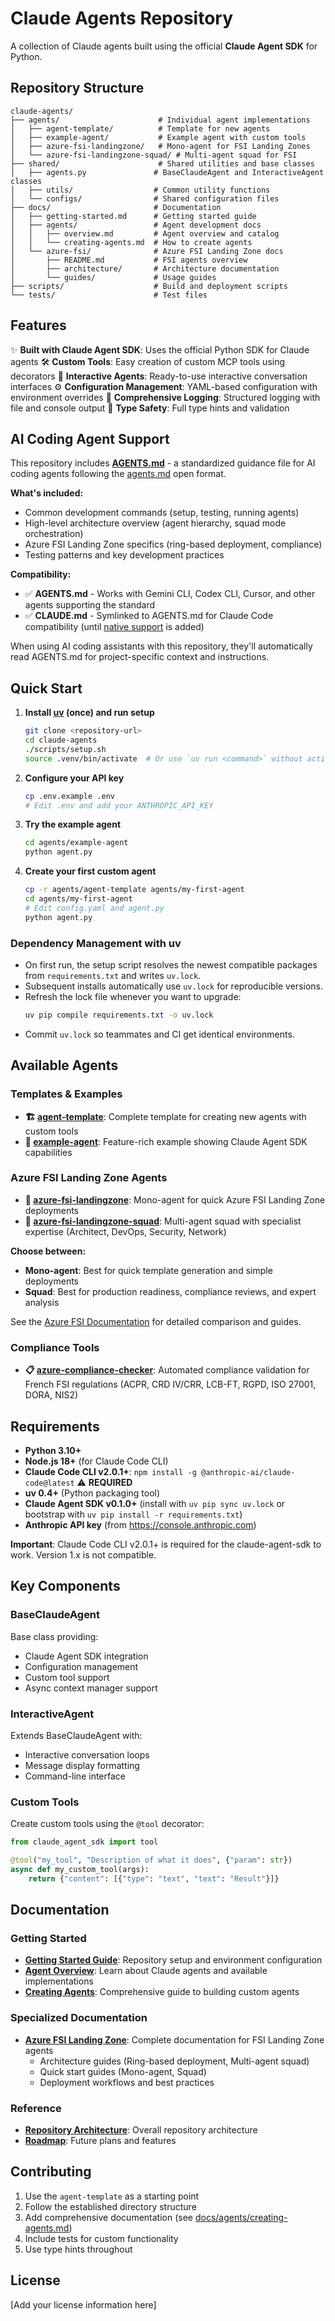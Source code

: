 # Claude Agents Repository

A collection of Claude agents built using the official **Claude Agent SDK** for Python.

## Repository Structure

```
claude-agents/
├── agents/                      # Individual agent implementations
│   ├── agent-template/          # Template for new agents
│   ├── example-agent/           # Example agent with custom tools
│   ├── azure-fsi-landingzone/   # Mono-agent for FSI Landing Zones
│   └── azure-fsi-landingzone-squad/ # Multi-agent squad for FSI
├── shared/                      # Shared utilities and base classes
│   ├── agents.py               # BaseClaudeAgent and InteractiveAgent classes
│   ├── utils/                  # Common utility functions
│   └── configs/                # Shared configuration files
├── docs/                       # Documentation
│   ├── getting-started.md      # Getting started guide
│   ├── agents/                 # Agent development docs
│   │   ├── overview.md         # Agent overview and catalog
│   │   └── creating-agents.md  # How to create agents
│   └── azure-fsi/              # Azure FSI Landing Zone docs
│       ├── README.md           # FSI agents overview
│       ├── architecture/       # Architecture documentation
│       └── guides/             # Usage guides
├── scripts/                    # Build and deployment scripts
└── tests/                      # Test files
```

## Features

✨ **Built with Claude Agent SDK**: Uses the official Python SDK for Claude agents
🛠️ **Custom Tools**: Easy creation of custom MCP tools using decorators
🤖 **Interactive Agents**: Ready-to-use interactive conversation interfaces
⚙️ **Configuration Management**: YAML-based configuration with environment overrides
📝 **Comprehensive Logging**: Structured logging with file and console output
🎯 **Type Safety**: Full type hints and validation

## AI Coding Agent Support

This repository includes **[AGENTS.md](AGENTS.md)** - a standardized guidance file for AI coding agents following the [agents.md](https://agents.md) open format.

**What's included:**
- Common development commands (setup, testing, running agents)
- High-level architecture overview (agent hierarchy, squad mode orchestration)
- Azure FSI Landing Zone specifics (ring-based deployment, compliance)
- Testing patterns and key development practices

**Compatibility:**
- ✅ **AGENTS.md** - Works with Gemini CLI, Codex CLI, Cursor, and other agents supporting the standard
- ✅ **CLAUDE.md** - Symlinked to AGENTS.md for Claude Code compatibility (until [native support](https://github.com/anthropics/claude-code/issues/6235) is added)

When using AI coding assistants with this repository, they'll automatically read AGENTS.md for project-specific context and instructions.

## Quick Start

1. **Install [uv](https://docs.astral.sh/uv/) (once) and run setup**
   ```bash
   git clone <repository-url>
   cd claude-agents
   ./scripts/setup.sh
   source .venv/bin/activate  # Or use `uv run <command>` without activating
   ```

2. **Configure your API key**
   ```bash
   cp .env.example .env
   # Edit .env and add your ANTHROPIC_API_KEY
   ```

3. **Try the example agent**
   ```bash
   cd agents/example-agent
   python agent.py
   ```

4. **Create your first custom agent**
   ```bash
   cp -r agents/agent-template agents/my-first-agent
   cd agents/my-first-agent
   # Edit config.yaml and agent.py
   python agent.py
   ```

### Dependency Management with uv
- On first run, the setup script resolves the newest compatible packages from `requirements.txt` and writes `uv.lock`.
- Subsequent installs automatically use `uv.lock` for reproducible versions.
- Refresh the lock file whenever you want to upgrade:
  ```bash
  uv pip compile requirements.txt -o uv.lock
  ```
- Commit `uv.lock` so teammates and CI get identical environments.

## Available Agents

### Templates & Examples
- **🏗️ [agent-template](agents/agent-template/)**: Complete template for creating new agents with custom tools
- **🎯 [example-agent](agents/example-agent/)**: Feature-rich example showing Claude Agent SDK capabilities

### Azure FSI Landing Zone Agents
- **🏦 [azure-fsi-landingzone](docs/azure-fsi/)**: Mono-agent for quick Azure FSI Landing Zone deployments
- **👥 [azure-fsi-landingzone-squad](docs/azure-fsi/)**: Multi-agent squad with specialist expertise (Architect, DevOps, Security, Network)

**Choose between:**
- **Mono-agent**: Best for quick template generation and simple deployments
- **Squad**: Best for production readiness, compliance reviews, and expert analysis

See the [Azure FSI Documentation](docs/azure-fsi/) for detailed comparison and guides.

### Compliance Tools
- **📋 [azure-compliance-checker](agents/azure-compliance-checker/)**: Automated compliance validation for French FSI regulations (ACPR, CRD IV/CRR, LCB-FT, RGPD, ISO 27001, DORA, NIS2)

## Requirements

- **Python 3.10+**
- **Node.js 18+** (for Claude Code CLI)
- **Claude Code CLI v2.0.1+**: `npm install -g @anthropic-ai/claude-code@latest` ⚠️ **REQUIRED**
- **uv 0.4+** (Python packaging tool)
- **Claude Agent SDK v0.1.0+** (install with `uv pip sync uv.lock` or bootstrap with `uv pip install -r requirements.txt`)
- **Anthropic API key** (from https://console.anthropic.com)

**Important**: Claude Code CLI v2.0.1+ is required for the claude-agent-sdk to work. Version 1.x is not compatible.

## Key Components

### BaseClaudeAgent
Base class providing:
- Claude Agent SDK integration
- Configuration management  
- Custom tool support
- Async context manager support

### InteractiveAgent
Extends BaseClaudeAgent with:
- Interactive conversation loops
- Message display formatting
- Command-line interface

### Custom Tools
Create custom tools using the `@tool` decorator:

```python
from claude_agent_sdk import tool

@tool("my_tool", "Description of what it does", {"param": str})
async def my_custom_tool(args):
    return {"content": [{"type": "text", "text": "Result"}]}
```

## Documentation

### Getting Started
- **[Getting Started Guide](docs/getting-started.md)**: Repository setup and environment configuration
- **[Agent Overview](docs/agents/overview.md)**: Learn about Claude agents and available implementations
- **[Creating Agents](docs/agents/creating-agents.md)**: Comprehensive guide to building custom agents

### Specialized Documentation
- **[Azure FSI Landing Zone](docs/azure-fsi/)**: Complete documentation for FSI Landing Zone agents
  - Architecture guides (Ring-based deployment, Multi-agent squad)
  - Quick start guides (Mono-agent, Squad)
  - Deployment workflows and best practices

### Reference
- **[Repository Architecture](ARCHITECTURE.md)**: Overall repository architecture
- **[Roadmap](ROADMAP.md)**: Future plans and features

## Contributing

1. Use the `agent-template` as a starting point
2. Follow the established directory structure
3. Add comprehensive documentation (see [docs/agents/creating-agents.md](docs/agents/creating-agents.md))
4. Include tests for custom functionality
5. Use type hints throughout

## License

[Add your license information here]
